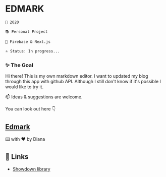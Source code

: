 # EDMARK

    📆 2020

    📚 Personal Project

    🔨 Firebase & Next.js

    ⭐️ Status: In progress...

### ✨ The Goal

Hi there! This is my own markdown editor. I want to updated my blog through this app with github API. Although I still don't know if it's possible I would like to try it.

📫 Ideas & suggestions are welcome.

You can look out here 👇

## [Edmark](edmark.vercel.app)

⌨️ with ❤️ by Diana

## 🔗 Links

- [Showdown library](https://github.com/showdownjs/showdown)
